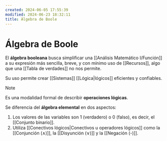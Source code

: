 ```yaml
---
created: 2024-06-05 17:55:39
modified: 2024-06-23 18:32:11
title: Álgebra de Boole
---
```


# Álgebra de Boole

El **álgebra booleana** busca simplificar una [[Análisis Matemático I/Función]] a su expresión más sencilla, breve, y con mínimo uso de [[Recursos]], algo que una [[Tabla de verdades]] no nos permite.

Su uso permite crear [[Sistemas]] [[Lógica|lógicos]] eficientes y confiables.

> [!note]
> Es una modalidad formal de describir **operaciones lógicas**.

Se diferencia del **álgebra elemental** en dos aspectos:

1. Los valores de las variables son $1$ (verdadero) o $0$ (falso), es decir, el [[Conjunto binario]].
2. Utiliza [[Conectivos lógicos|Conectivos u operadores lógicos]] como la [[Conjunción (∧)]], la [[Disyunción (∨)]] y la [[Negación (-)]].
